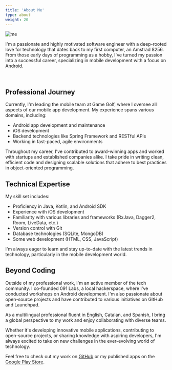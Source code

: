 ```yaml
---
title: 'About Me'
type: about
weight: 20
---
```

![me](images/me_codeskraps.gif)

I'm a passionate and highly motivated software engineer with a deep-rooted love for technology that dates back to my first computer, an Amstrad 8256. From those early days of programming as a hobby, I've turned my passion into a successful career, specializing in mobile development with a focus on Android.

<br clear="left">

## Professional Journey

Currently, I'm leading the mobile team at Game Golf, where I oversee all aspects of our mobile app development. My experience spans various domains, including:

- Android app development and maintenance
- iOS development
- Backend technologies like Spring Framework and RESTful APIs
- Working in fast-paced, agile environments

Throughout my career, I've contributed to award-winning apps and worked with startups and established companies alike. I take pride in writing clean, efficient code and designing scalable solutions that adhere to best practices in object-oriented programming.

## Technical Expertise

My skill set includes:

- Proficiency in Java, Kotlin, and Android SDK
- Experience with iOS development
- Familiarity with various libraries and frameworks (RxJava, Dagger2, Room, LiveData, etc.)
- Version control with Git
- Database technologies (SQLite, MongoDB)
- Some web development (HTML, CSS, JavaScript)

I'm always eager to learn and stay up-to-date with the latest trends in technology, particularly in the mobile development world.

## Beyond Coding

Outside of my professional work, I'm an active member of the tech community. I co-founded 091 Labs, a local hackerspace, where I've conducted workshops on Android development. I'm also passionate about open-source projects and have contributed to various initiatives on GitHub and Launchpad.

As a multilingual professional fluent in English, Catalan, and Spanish, I bring a global perspective to my work and enjoy collaborating with diverse teams.

Whether it's developing innovative mobile applications, contributing to open-source projects, or sharing knowledge with aspiring developers, I'm always excited to take on new challenges in the ever-evolving world of technology.

Feel free to check out my work on [GitHub](https://github.com/codeskraps) or my published apps on the [Google Play Store](https://play.google.com/store/apps/developer?id=Codeskraps).
